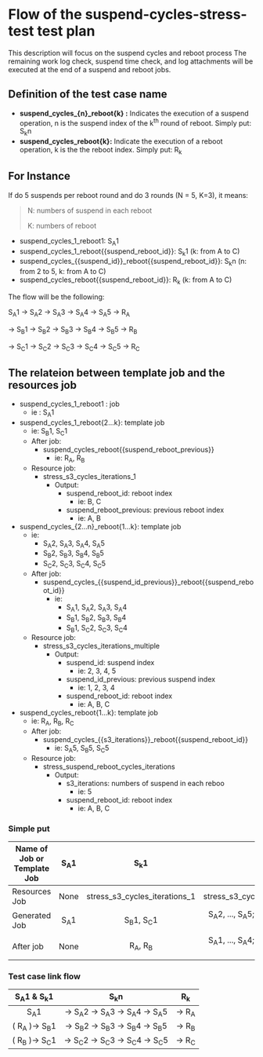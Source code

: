 <!-- markdownlint-disable MD033 -->
# Flow of the suspend-cycles-stress-test test plan

This description will focus on the suspend cycles and reboot process
The  remaining work log check, suspend time check, and log attachments  will be executed at the end of a suspend and reboot jobs.

## Definition of the test case name

- **suspend\_cycles\_{n}\_reboot{k} :** Indicates the execution of a suspend operation, n is the suspend index of the k<sup>th</sup> round of reboot. Simply put: S<sub>k</sub>n
- **suspend\_cycles\_reboot{k}:** Indicate the execution of a reboot operation, k is the the reboot index. Simply put: R<sub>k</sub>

## For Instance

If do 5 suspends per reboot round and do 3 rounds (N = 5, K=3), it means:
> N: numbers of suspend  in each reboot
>
> K: numbers of reboot

- suspend\_cycles\_1\_reboot1: S<sub>A</sub>1
- suspend\_cycles_1\_reboot{{suspend\_reboot\_id}}: S<sub>k</sub>1 (k: from A to C)
- suspend\_cycles\_{{suspend\_id}}\_reboot{{suspend\_reboot\_id}}: S<sub>k</sub>n (n: from 2 to 5, k: from A to C)
- suspend\_cycles\_reboot{{suspend\_reboot\_id}}: R<sub>k</sub> (k: from A to C)

The flow will be the following:

S<sub>A</sub>1 &rarr; S<sub>A</sub>2 &rarr; S<sub>A</sub>3 &rarr; S<sub>A</sub>4 &rarr; S<sub>A</sub>5 &rarr; R<sub>A</sub>

&rarr; S<sub>B</sub>1 &rarr; S<sub>B</sub>2 &rarr; S<sub>B</sub>3 &rarr; S<sub>B</sub>4 &rarr; S<sub>B</sub>5 &rarr; R<sub>B</sub>

&rarr; S<sub>C</sub>1 &rarr; S<sub>C</sub>2 &rarr; S<sub>C</sub>3 &rarr; S<sub>C</sub>4 &rarr; S<sub>C</sub>5 &rarr; R<sub>C</sub>

## The relateion between template job and the resources job

- suspend\_cycles\_1\_reboot1 : job
  - ie : S<sub>A</sub>1
- suspend\_cycles\_1\_reboot{2...k}: template job
  - ie: S<sub>B</sub>1, S<sub>C</sub>1
  - After job:
    - suspend\_cycles\_reboot{{suspend\_reboot\_previous}}
      - ie: R<sub>A</sub>,  R<sub>B</sub>
  - Resource job:
    - stress\_s3\_cycles\_iterations\_1
      - Output:
        - suspend\_reboot\_id: reboot index
          - ie: B, C
        - suspend\_reboot\_previous: previous reboot index
          - ie: A, B
- suspend\_cycles\_{2…n}\_reboot{1...k}: template job
  - ie:
    - S<sub>A</sub>2, S<sub>A</sub>3, S<sub>A</sub>4, S<sub>A</sub>5
    - S<sub>B</sub>2, S<sub>B</sub>3, S<sub>B</sub>4, S<sub>B</sub>5
    - S<sub>C</sub>2, S<sub>C</sub>3, S<sub>C</sub>4, S<sub>C</sub>5
  - After job:
    - suspend\_cycles\_{{suspend\_id\_previous}}\_reboot{{suspend\_reboot\_id}}
      - ie:
        - S<sub>A</sub>1, S<sub>A</sub>2, S<sub>A</sub>3, S<sub>A</sub>4
        - S<sub>B</sub>1, S<sub>B</sub>2, S<sub>B</sub>3, S<sub>B</sub>4
        - S<sub>B</sub>1, S<sub>C</sub>2, S<sub>C</sub>3, S<sub>C</sub>4
  - Resource job:
    - stress\_s3\_cycles\_iterations\_multiple
      - Output:
        - suspend\_id: suspend index
          - ie: 2, 3, 4, 5
        - suspend\_id\_previous: previous suspend index
          - ie: 1, 2, 3, 4
        - suspend\_reboot\_id: reboot index
          - ie: A, B, C
- suspend\_cycles\_reboot{1...k}: template job
  - ie: R<sub>A</sub>, R<sub>B</sub>, R<sub>C</sub>
  - After job:
    - suspend\_cycles\_{{s3\_iterations}}\_reboot{{suspend\_reboot\_id}}
      - ie: S<sub>A</sub>5, S<sub>B</sub>5, S<sub>C</sub>5
  - Resource job:
    - stress\_suspend\_reboot\_cycles\_iterations
      - Output:
        - s3\_iterations: numbers of suspend  in each reboo
          - ie: 5
        - suspend\_reboot\_id: reboot index
          - ie: A, B, C

### Simple put

| Name of Job or Template Job | S<sub>A</sub>1 |          S<sub>k</sub>1           |                                                S<sub>k</sub>n                                                 |                 R<sub>k</sub>                  |
| --------------------------- |:--------------:|:---------------------------------:|:-------------------------------------------------------------------------------------------------------------:|:----------------------------------------------:|
| Resources Job               |      None      | stress\_s3\_cycles\_iterations\_1 |                                   stress\_s3\_cycles\_iterations\_multiple                                    |  stress\_suspend\_reboot\_cycles\_iterations   |
| Generated Job               | S<sub>A</sub>1 |  S<sub>B</sub>1, S<sub>C</sub>1   | S<sub>A</sub>2, ..., S<sub>A</sub>5; S<sub>B</sub>2, ..., S<sub>B</sub>5; S<sub>C</sub>2, ..., S<sub>C</sub>5 |  R<sub>A</sub>, R<sub>B</sub>, R<sub>C</sub>   |
| After job                   |      None      |   R<sub>A</sub>,  R<sub>B</sub>   | S<sub>A</sub>1, ..., S<sub>A</sub>4; S<sub>B</sub>1, ..., S<sub>B</sub>4; S<sub>C</sub>1, ..., S<sub>C</sub>4 | S<sub>A</sub>5, S<sub>B</sub>5, S<sub>C</sub>5 |

### Test case link flow

|    S<sub>A</sub>1  & S<sub>k</sub>1    |                                     S<sub>k</sub>n                                      |    R<sub>k</sub>     |
|:--------------------------------------:|:---------------------------------------------------------------------------------------:|:--------------------:|
|             S<sub>A</sub>1             | &rarr; S<sub>A</sub>2 &rarr; S<sub>A</sub>3 &rarr; S<sub>A</sub>4 &rarr; S<sub>A</sub>5 | &rarr; R<sub>A</sub> |
| ( R<sub>A</sub> )&rarr; S<sub>B</sub>1 | &rarr; S<sub>B</sub>2 &rarr; S<sub>B</sub>3 &rarr; S<sub>B</sub>4 &rarr; S<sub>B</sub>5 | &rarr; R<sub>B</sub> |
| ( R<sub>B</sub> )&rarr; S<sub>C</sub>1 | &rarr; S<sub>C</sub>2 &rarr; S<sub>C</sub>3 &rarr; S<sub>C</sub>4 &rarr; S<sub>C</sub>5 | &rarr; R<sub>C</sub> |
<!-- markdownlint-enbale MD033 -->
